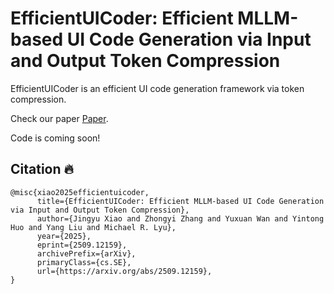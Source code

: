 # EfficientUICoder: Efficient MLLM-based UI Code Generation via Input and Output Token Compression

EfficientUICoder is an efficient UI code generation framework via token compression.

Check our paper [Paper](https://arxiv.org/abs/2509.12159).

Code is coming soon!



## Citation 🔥

```
@misc{xiao2025efficientuicoder,
      title={EfficientUICoder: Efficient MLLM-based UI Code Generation via Input and Output Token Compression}, 
      author={Jingyu Xiao and Zhongyi Zhang and Yuxuan Wan and Yintong Huo and Yang Liu and Michael R. Lyu},
      year={2025},
      eprint={2509.12159},
      archivePrefix={arXiv},
      primaryClass={cs.SE},
      url={https://arxiv.org/abs/2509.12159}, 
}
```
